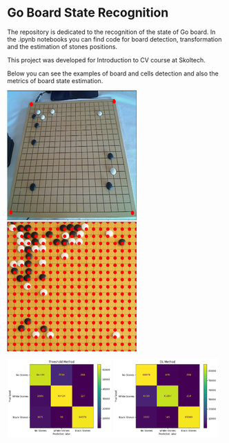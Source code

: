 # Go Board State Recognition

The repository is dedicated to the recognition of the state of Go board. In the .ipynb notebooks you can find code for board detection, transformation and the estimation of stones positions.

This project was developed for Introduction to CV course at Skoltech.

Below you can see the examples of board and cells detection and also the metrics of board state estimation.

<p float="left">
  <img src="https://github.com/PavelBartenev/GoBoardRecognition/blob/main/images/go_detected_2.png" width="300" height="300" />
  <img src="https://github.com/PavelBartenev/GoBoardRecognition/blob/main/images/cells_detected_2.png" width="300" height="300" /> 
</p>


<p float="left">
  <img src="https://github.com/PavelBartenev/GoBoardRecognition/blob/main/images/metrics_classic.png" width="48%" />
  <img src="https://github.com/PavelBartenev/GoBoardRecognition/blob/main/images/metrics_dl.png" width="48%" /> 
</p>
